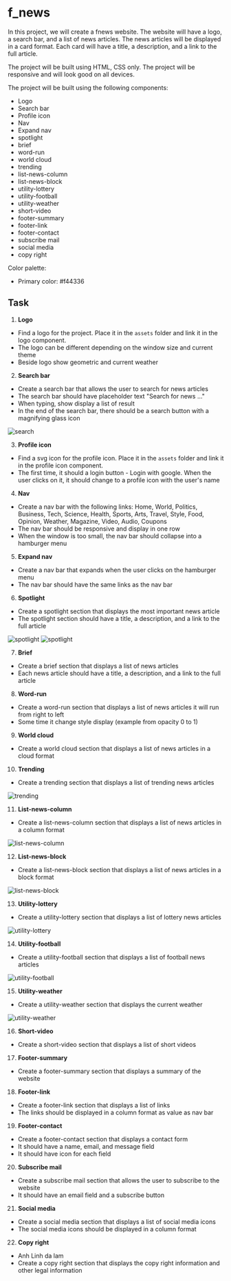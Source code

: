 # f_news

In this project, we will create a fnews website. The website will have a logo, a search bar, and a list of news articles. The news articles will be displayed in a card format. Each card will have a title, a description, and a link to the full article.

The project will be built using HTML, CSS only. The project will be responsive and will look good on all devices.

The project will be built using the following components:

- Logo
- Search bar
- Profile icon
- Nav
- Expand nav
- spotlight
- brief
- word-run
- world cloud
- trending
- list-news-column
- list-news-block
- utility-lottery
- utility-football
- utility-weather
- short-video
- footer-summary
- footer-link
- footer-contact
- subscribe mail
- social media
- copy right

Color palette:

- Primary color: #f44336

## Task

1. **Logo**

- Find a logo for the project. Place it in the `assets` folder and link it in the logo component.
- The logo can be different depending on the window size and current theme
- Beside logo show geometric and current weather

2. **Search bar**

- Create a search bar that allows the user to search for news articles
- The search bar should have placeholder text "Search for news ..."
- When typing, show display a list of result
- In the end of the search bar, there should be a search button with a magnifying glass icon

![search](./assets/search1.jpg)

3. **Profile icon**

- Find a svg icon for the profile icon. Place it in the `assets` folder and link it in the profile icon component.
- The first time, it should a login button - Login with google. When the user clicks on it, it should change to a profile icon with the user's name

4. **Nav**

- Create a nav bar with the following links: Home, World, Politics, Business, Tech, Science, Health, Sports, Arts, Travel, Style, Food, Opinion, Weather, Magazine, Video, Audio, Coupons
- The nav bar should be responsive and display in one row
- When the window is too small, the nav bar should collapse into a hamburger menu

5. **Expand nav**

- Create a nav bar that expands when the user clicks on the hamburger menu
- The nav bar should have the same links as the nav bar

6. **Spotlight**

- Create a spotlight section that displays the most important news article
- The spotlight section should have a title, a description, and a link to the full article

![spotlight](./assets/spotlight1.jpg)
![spotlight](./assets/spotlight2.jpg)

7. **Brief**

- Create a brief section that displays a list of news articles
- Each news article should have a title, a description, and a link to the full article

8. **Word-run**

- Create a word-run section that displays a list of news articles it will run from right to left
- Some time it change style display (example from opacity 0 to 1)

9. **World cloud**

- Create a world cloud section that displays a list of news articles in a cloud format

10. **Trending**

- Create a trending section that displays a list of trending news articles

![trending](./assets/trending1.jpg)

11. **List-news-column**

- Create a list-news-column section that displays a list of news articles in a column format

![list-news-column](./assets/list-news-column1.jpg)

12. **List-news-block**

- Create a list-news-block section that displays a list of news articles in a block format

![list-news-block](./assets/list-news-block1.jpg)

13. **Utility-lottery**

- Create a utility-lottery section that displays a list of lottery news articles

![utility-lottery](./assets/utility-lottery1.jpg)

14. **Utility-football**

- Create a utility-football section that displays a list of football news articles

![utility-football](./assets/utility-football1.jpg)

15. **Utility-weather**

- Create a utility-weather section that displays the current weather

![utility-weather](./assets/utility-weather1.jpg)

16. **Short-video**

- Create a short-video section that displays a list of short videos

17. **Footer-summary**

- Create a footer-summary section that displays a summary of the website

18. **Footer-link**

- Create a footer-link section that displays a list of links
- The links should be displayed in a column format as value as nav bar

19. **Footer-contact**

- Create a footer-contact section that displays a contact form
- It should have a name, email, and message field
- It should have icon for each field

20. **Subscribe mail**

- Create a subscribe mail section that allows the user to subscribe to the website
- It should have an email field and a subscribe button

21. **Social media**

- Create a social media section that displays a list of social media icons
- The social media icons should be displayed in a column format

22. **Copy right**
- Anh Linh da lam
- Create a copy right section that displays the copy right information and other legal information
